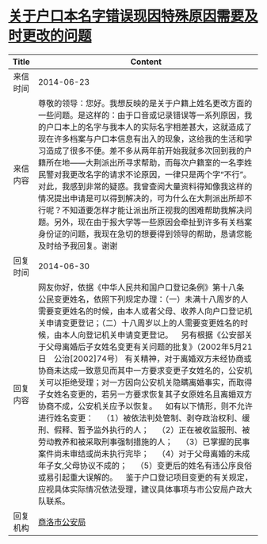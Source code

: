 # <a href="http://www.shangluo.gov.cn/zmhd/ldxxxx.jsp?urltype=leadermail.LeaderMailContentUrl&wbtreeid=1112&leadermailid=2548">关于户口本名字错误现因特殊原因需要及时更改的问题</a>
| Title |                                                                                                                                                                                                                                                                  Content                                                                                                                                                                                                                                                                   |
|:-----:|--------------------------------------------------------------------------------------------------------------------------------------------------------------------------------------------------------------------------------------------------------------------------------------------------------------------------------------------------------------------------------------------------------------------------------------------------------------------------------------------------------------------------------------------|
| 来信时间  | 2014-06-23                                                                                                                                                                                                                                                                                                                                                                                                                                                                                                                                 |
| 来信内容  | 尊敬的领导：您好。我想反映的是关于户籍上姓名更改方面的一些问题。是这样的：由于口音或记录错误等一系列原因，我的户口本上的名字与我本人的实际名字相差甚大，这就造成了现在许多档案与户口本信息有出入的现象，这给我的生活和学习造成了很多不便。差不多从两年前开始我就多次回到我的户籍所在地——大荆派出所寻求帮助，而每次户籍室的一名李姓民警对我更改名字的请求不论原因，一律只是两个字“不行”。对此，我感到非常的疑惑。我曾查阅大量资料得知像我这样的情况提出申请是可以得到解决的，可为什么在大荆派出所却不行呢？不知道要怎样才能让派出所正视我的困难帮助我解决问题。另外，现在由于报大学等一些原因会牵扯到许多有关档案身份证的问题，我现在急切的想要得到领导的帮助，恳请您能及时给予我回复。谢谢                                                                                                                                                                                            |
| 回复时间  | 2014-06-30                                                                                                                                                                                                                                                                                                                                                                                                                                                                                                                                 |
| 回复内容  | 网友你好，依据《中华人民共和国户口登记条例》第十八条 公民变更姓名，依照下列规定办理：（一）未满十八周岁的人需要变更姓名的时候，由本人或者父母、收养人向户口登记机关申请变更登记；（二）十八周岁以上的人需要变更姓名的时候，由本人向登记机关申请变更登记。    另有根据《公安部关于父母离婚后子女姓名变更有关问题的批复》（2002年5月21日　公治[2002]74号） 有关精神，对于离婚双方未经协商或协商未达成一致意见而其中一方要求变更子女姓名的，公安机关可以拒绝受理；对一方因向公安机关隐瞒离婚事实，而取得子女姓名变更的，若另一方要求恢复其子女原姓名且离婚双方协商不成，公安机关应予以恢复。    如有以下情形，则不允许进行姓名变更：    （1）被依法判处管制、剥夺政治权利、缓刑、假释、暂予监外执行的人；    （2）正在被收监服刑、被劳动教养和被采取刑事强制措施的人；    （3）已掌握的民事案件尚未审结或尚未执行完毕；    （4）对于父母离婚的未成年子女,父母协议不成的；    （5）变更后的姓名有违公序良俗或易引起重大误解的。    鉴于户口登记项目变更的有关规定，应视具体实际情况依法受理，建议具体事项与市公安局户政大队联系。 |
| 回复机构  | <a href="../../categories/agencies/商洛市公安局.md">商洛市公安局</a>                                                                                                                                                                                                                                                                                                                                                                                                                                                                                   |